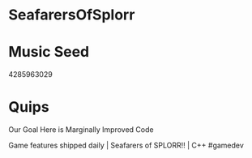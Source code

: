 # SeafarersOfSplorr

# Music Seed
4285963029

# Quips

Our Goal Here is Marginally Improved Code

Game features shipped daily | Seafarers of SPLORR!! | C++ #gamedev
